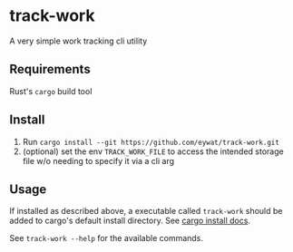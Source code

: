# track-work
A very simple work tracking cli utility

## Requirements 
Rust's ```cargo``` build tool 

## Install
1. Run ```cargo install --git https://github.com/eywat/track-work.git```
2. (optional) set the env ```TRACK_WORK_FILE``` to access the intended storage file w/o needing to specify it via a cli arg

## Usage 
If installed as described above, a executable called ```track-work``` should be added to cargo's default install directory. See [cargo install docs](https://doc.rust-lang.org/cargo/commands/cargo-install.html).

See ```track-work --help``` for the available commands.